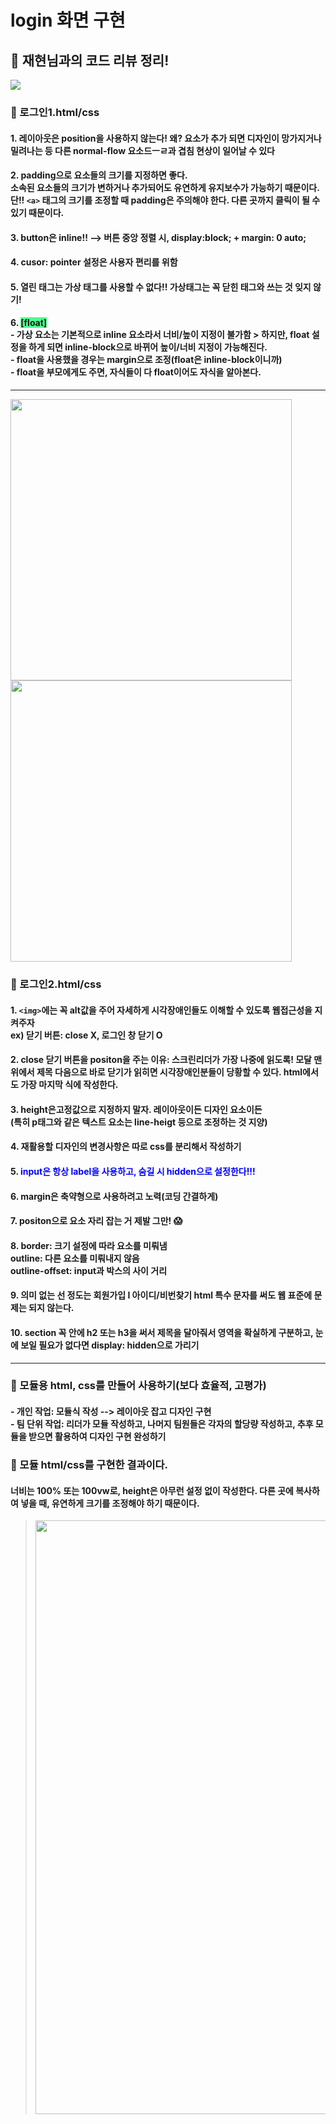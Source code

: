 # login 화면 구현
 ## 📘 재현님과의 코드 리뷰 정리!

<img src="https://velog.velcdn.com/images/greenth322/post/361dca2c-383d-456c-9a48-92422d152582/image.PNG">

### 📌 로그인1.html/css
#### 1. 레이아웃은 position을 사용하지 않는다! 왜? 요소가 추가 되면 디자인이 망가지거나 밀려나는 등 다른 normal-flow 요소드ㅡㄹ과 겹침 현상이 일어날 수 있다 
#### 2. padding으로 요소들의 크기를 지정하면 좋다. <br> 소속된 요소들의 크기가 변하거나 추가되어도 유연하게 유지보수가 가능하기 때문이다. <br> 단!! ```<a>``` 태그의 크기를 조정할 때 padding은 주의해야 한다. 다른 곳까지 클릭이 될 수 있기 때문이다.
#### 3. button은 inline!! --> 버튼 중앙 정렬 시, display:block; + margin: 0 auto; 
#### 4. cusor: pointer 설정은 사용자 편리를 위함
#### 5. 열린 태그는 가상 태그를 사용할 수 없다!! 가상태그는 꼭 닫힌 태그와 쓰는 것 잊지 않기!
#### 6.  <span style="background-color:#4cfc8d">[float]</span><br> - 가상 요소는 기본적으로 inline 요소라서 너비/높이 지정이 불가함 > 하지만, float 설정을 하게 되면 inline-block으로 바뀌어 높이/너비 지정이 가능해진다. <br> - float을 사용했을 경우는 margin으로 조정(float은 inline-block이니까) <br> - float을 부모에게도 주면, 자식들이 다 float이어도 자식을 알아본다.
***
<img src="https://velog.velcdn.com/images/greenth322/post/c45a36f1-fe3d-4b13-9bea-949d3134e66e/image.PNG" width="450">

<img src="https://velog.velcdn.com/images/greenth322/post/45fcf5fa-5973-4bd5-89cf-173d853b41a4/image.PNG" width="450">

### 📌 로그인2.html/css

#### 1. ```<img>```에는 꼭 alt값을 주어 자세하게 시각장애인들도 이해할 수 있도록 웹접근성을 지켜주자<br> ex) 닫기 버튼: close X, 로그인 창 닫기 O
#### 2. close 닫기 버튼을 positon을 주는 이유: 스크린리더가 가장 나중에 읽도록! 모달 맨 위에서 제목 다음으로 바로 닫기가 읽히면 시각장애인분들이 당황할 수 있다. html에서도 가장 마지막 식에 작성한다.
####  3. height은고정값으로 지정하지 말자.  레이아웃이든 디자인 요소이든<br>(특히 p태그와 같은 텍스트 요소는 line-heigt 등으로 조정하는 것 지양)
####  4. 재활용할 디자인의 변경사항은 따로 css를 분리해서 작성하기
####  5. <span style="color:blue">input은 항상 label을 사용하고, 숨길 시 hidden으로 설정한다!!! </span>  
  
#### 6. margin은 축약형으로 사용하려고 노력(코딩 간결하게)
#### 7. positon으로 요소 자리 잡는 거 제발 그만! 😱
#### 8. border: 크기 설정에 따라 요소를 미뤄냄 <br> outline: 다른 요소를 미뤄내지 않음 <br> outline-offset: input과 박스의 사이 거리
#### 9. 의미 없는 선 정도는 회원가입 I 아이디/비번찾기 html 특수 문자를 써도 웹 표준에 문제는 되지 않는다.
#### 10. section 꼭 안에 h2 또는 h3을 써서 제목을 달아줘서 영역을 확실하게 구분하고, 눈에 보일 필요가 없다면 display: hidden으로 가리기
***
### 🍒 모듈용 html, css를 만들어 사용하기(보다 효율적, 고평가)   
####  - 개인 작업: 모듈식 작성 --> 레이아웃 잡고 디자인 구현<br> - 팀 단위 작업: 리더가 모듈 작성하고, 나머지 팀원들은 각자의 할당량 작성하고, 추후 모듈을 받으면 활용하여 디자인 구현 완성하기

### 🍒 모듈 html/css를 구현한 결과이다. 
#### 너비는 100% 또는 100vw로, height은 아무런 설정 없이 작성한다. 다른 곳에 복사하여 넣을 때, 유연하게 크기를 조정해야 하기 때문이다.

> <img src="https://velog.velcdn.com/images/greenth322/post/a8b9137d-1488-47fe-b690-0576f2e4f1a1/image.png" width="950">


